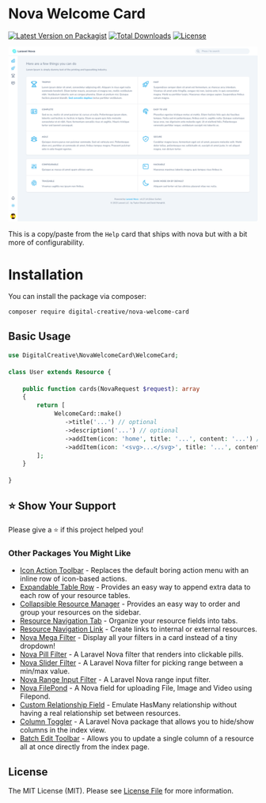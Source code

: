 # Nova Welcome Card

[![Latest Version on Packagist](https://img.shields.io/packagist/v/digital-creative/nova-welcome-card)](https://packagist.org/packages/digital-creative/nova-welcome-card)
[![Total Downloads](https://img.shields.io/packagist/dt/digital-creative/nova-welcome-card)](https://packagist.org/packages/digital-creative/nova-welcome-card)
[![License](https://img.shields.io/packagist/l/digital-creative/nova-welcome-card)](https://github.com/dcasia/nova-welcome-card/blob/master/LICENSE)

<picture>
  <source media="(prefers-color-scheme: dark)" srcset="https://raw.githubusercontent.com/dcasia/nova-welcome-card/main/screenshots/dark.png">
  <img alt="Nova Welcome Card in Action" src="https://raw.githubusercontent.com/dcasia/nova-welcome-card/main/screenshots/light.png">
</picture>

This is a copy/paste from the `Help` card that ships with nova but with a bit more of configurability.

# Installation

You can install the package via composer:

```
composer require digital-creative/nova-welcome-card
```

## Basic Usage

```php
use DigitalCreative\NovaWelcomeCard\WelcomeCard;

class User extends Resource {

    public function cards(NovaRequest $request): array
    {
        return [
             WelcomeCard::make()
                ->title('...') // optional
                ->description('...') // optional
                ->addItem(icon: 'home', title: '...', content: '...') // need at least 2 for it to looks good
                ->addItem(icon: '<svg>...</svg>', title: '...', content: '...'),
        ];
    }

}
```

## ⭐️ Show Your Support

Please give a ⭐️ if this project helped you!

### Other Packages You Might Like

- [Icon Action Toolbar](https://github.com/dcasia/icon-action-toolbar) - Replaces the default boring action menu with an inline row of icon-based actions.
- [Expandable Table Row](https://github.com/dcasia/expandable-table-row) - Provides an easy way to append extra data to each row of your resource tables.
- [Collapsible Resource Manager](https://github.com/dcasia/collapsible-resource-manager) - Provides an easy way to order and group your resources on the sidebar.
- [Resource Navigation Tab](https://github.com/dcasia/resource-navigation-tab) - Organize your resource fields into tabs.
- [Resource Navigation Link](https://github.com/dcasia/resource-navigation-link) - Create links to internal or external resources.
- [Nova Mega Filter](https://github.com/dcasia/nova-mega-filter) - Display all your filters in a card instead of a tiny dropdown!
- [Nova Pill Filter](https://github.com/dcasia/nova-pill-filter) - A Laravel Nova filter that renders into clickable pills.
- [Nova Slider Filter](https://github.com/dcasia/nova-slider-filter) - A Laravel Nova filter for picking range between a min/max value.
- [Nova Range Input Filter](https://github.com/dcasia/nova-range-input-filter) - A Laravel Nova range input filter.
- [Nova FilePond](https://github.com/dcasia/nova-filepond) - A Nova field for uploading File, Image and Video using Filepond.
- [Custom Relationship Field](https://github.com/dcasia/custom-relationship-field) - Emulate HasMany relationship without having a real relationship set between resources.
- [Column Toggler](https://github.com/dcasia/column-toggler) - A Laravel Nova package that allows you to hide/show columns in the index view.
- [Batch Edit Toolbar](https://github.com/dcasia/batch-edit-toolbar) - Allows you to update a single column of a resource all at once directly from the index page.

## License

The MIT License (MIT). Please see [License File](https://raw.githubusercontent.com/dcasia/nova-welcome-card/master/LICENSE) for more information.
